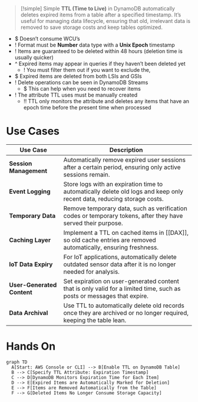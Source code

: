 
> [!simple] Simple
> **TTL (Time to Live)** in DynamoDB automatically deletes expired items from a table after a specified timestamp. It’s useful for managing data lifecycle, ensuring that old, irrelevant data is removed to save storage costs and keep tables optimized.

- $ Doesn’t consume WCU’s
- ! Format must be **Number** data type with a **Unix Epoch** timestamp
- ! Items are guaranteed to be deleted within 48 hours (deletion time is usually quicker)
- ^ Expired items may appear in queries if they haven’t been deleted yet
	- ! You must filter them out if you want to exclude the,
- $ Expired items are deleted from both LSIs and GSIs
- ! Delete operations can be seen in DynamoDB Streams
	- $ This can help when you need to recover items
- ! The attribute TTL uses must be manually created
	- !! TTL only monitors the attribute and deletes any items that have an epoch time before the present time when processed

# Use Cases
| **Use Case**               | **Description**                                                                                                        |
| -------------------------- | ---------------------------------------------------------------------------------------------------------------------- |
| **Session Management**     | Automatically remove expired user sessions after a certain period, ensuring only active sessions remain.               |
| **Event Logging**          | Store logs with an expiration time to automatically delete old logs and keep only recent data, reducing storage costs. |
| **Temporary Data**         | Remove temporary data, such as verification codes or temporary tokens, after they have served their purpose.           |
| **Caching Layer**          | Implement a TTL on cached items in [[DAX]], so old cache entries are removed automatically, ensuring freshness.        |
| **IoT Data Expiry**        | For IoT applications, automatically delete outdated sensor data after it is no longer needed for analysis.             |
| **User-Generated Content** | Set expiration on user-generated content that is only valid for a limited time, such as posts or messages that expire. |
| **Data Archival**          | Use TTL to automatically delete old records once they are archived or no longer required, keeping the table lean.      |
# Hands On
```mermaid
graph TD
  A[Start: AWS Console or CLI] --> B[Enable TTL on DynamoDB Table]
  B --> C[Specify TTL Attribute: Expiration Timestamp]
  C --> D[DynamoDB Monitors Expiration Time for Each Item]
  D --> E[Expired Items are Automatically Marked for Deletion]
  E --> F[Items are Removed Automatically from the Table]
  F --> G[Deleted Items No Longer Consume Storage Capacity]
```
